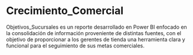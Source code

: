 # Crecimiento_Comercial
Objetivos_Sucursales es un reporte desarrollado en Power BI enfocado en la consolidación de información proveniente de distintas fuentes, con el objetivo de proporcionar a los gerentes de tienda una herramienta clara y funcional para el seguimiento de sus metas comerciales.
